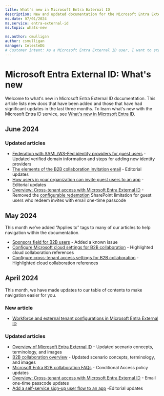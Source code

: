 ```yaml
---
title: What's new in Microsoft Entra External ID
description: New and updated documentation for the Microsoft Entra External ID.
ms.date: 07/01/2024
ms.service: entra-external-id
ms.topic: whats-new

ms.author: cmulligan
author: csmulligan
manager: CelesteDG
# Customer intent: As a Microsoft Entra External ID user, I want to stay updated on the new documentation and significant updates, so that I can stay informed about the changes and improvements in the service.
---
```


# Microsoft Entra External ID: What's new

Welcome to what's new in Microsoft Entra External ID documentation. This article lists new docs that have been added and those that have had significant updates in the last three months. To learn what's new with the Microsoft Entra ID service, see [What's new in Microsoft Entra ID](~/fundamentals/whats-new.md).

## June 2024

### Updated articles

- [Federation with SAML/WS-Fed identity providers for guest users](direct-federation.md) - Updated verified domain information and steps for adding new identity providers
- [The elements of the B2B collaboration invitation email](invitation-email-elements.md) - Editorial updates
- [How users in your organization can invite guest users to an app](add-users-information-worker.md) - Editorial updates
- [Overview: Cross-tenant access with Microsoft Entra External ID](cross-tenant-access-overview.md) - Removed the [configurable redemption](cross-tenant-access-overview.md#configurable-redemption) SharePoint limitation for guest users who redeem invites with email one-time passcode

## May 2024

This month we’ve added “Applies to” tags to many of our articles to help navigation within the documentation.

- [Sponsors field for B2B users](/entra/external-id/b2b-sponsors) - Added a known issue
- [Configure Microsoft cloud settings for B2B collaboration](/entra/external-id/cross-cloud-settings) - Highlighted cloud collaboration references
- [Configure cross-tenant access settings for B2B collaboration](/entra/external-id/cross-tenant-access-settings-b2b-collaboration) - Highlighted cloud collaboration references

## April 2024

This month, we have made updates to our table of contents to make navigation easier for you.

### New article

- [Workforce and external tenant configurations in Microsoft Entra External ID](/entra/external-id/tenant-configurations)

### Updated articles

- [Overview of Microsoft Entra External ID](/entra/external-id/external-identities-overview) - Updated scenario concepts, terminology, and images
- [B2B collaboration overview](/entra/external-id/what-is-b2b) - Updated scenario concepts, terminology, and images
- [Microsoft Entra B2B collaboration FAQs](/entra/external-id/faq) - Conditional Access policy updates
- [Overview: Cross-tenant access with Microsoft Entra External ID](/entra/external-id/cross-tenant-access-overview) - Email one-time passcode updates
- [Add a self-service sign-up user flow to an app](/entra/external-id/self-service-sign-up-user-flow) -Editorial updates

